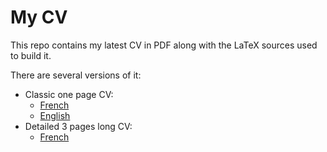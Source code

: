 # My CV
This repo contains my latest CV in PDF along with the LaTeX sources used to build it.

There are several versions of it:
- Classic one page CV:
    - [French](./CV_Valentin_Sporer-classic-fr.pdf)
    - [English](./CV_Valentin_Sporer-classic-en.pdf)
- Detailed 3 pages long CV:
    - [French](./CV_Valentin_Sporer-extended-fr.pdf)
